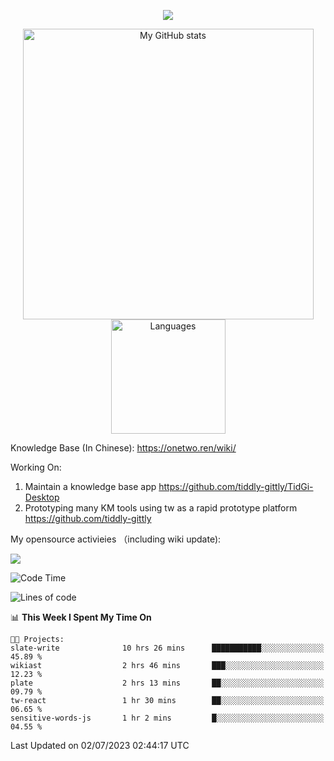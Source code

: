 <a href="https://github.com/linonetwo">
    <p align="center">
        <img src="https://github-profile-trophy.vercel.app/?username=linonetwo&column=7&theme=onedark"/>
    </p>
</a>
<a align="center" href="https://github.com/linonetwo">
  <p align="center">
    <img src="https://github-readme-stats.vercel.app/api?username=linonetwo&show_icons=true&count_private=true" alt="My GitHub stats" width="465"/>
    <img src="https://github-readme-stats.vercel.app/api/top-langs/?username=linonetwo&layout=compact&langs_count=10" alt="Languages" height="183">
  </p>
</a>

Knowledge Base (In Chinese): https://onetwo.ren/wiki/

Working On: 

1. Maintain a knowledge base app https://github.com/tiddly-gittly/TidGi-Desktop
1. Prototyping many KM tools using tw as a rapid prototype platform https://github.com/tiddly-gittly

My opensource activieies （including wiki update):

![](https://visitor-badge.glitch.me/badge?page_id=linonetwo.linonetwo)

<!--START_SECTION:waka-->
![Code Time](http://img.shields.io/badge/Code%20Time-1%2C949%20hrs%2047%20mins-blue)

![Lines of code](https://img.shields.io/badge/From%20Hello%20World%20I%27ve%20Written-57.6%20million%20lines%20of%20code-blue)

📊 **This Week I Spent My Time On** 

```text
🐱‍💻 Projects: 
slate-write              10 hrs 26 mins      ███████████░░░░░░░░░░░░░░   45.89 % 
wikiast                  2 hrs 46 mins       ███░░░░░░░░░░░░░░░░░░░░░░   12.23 % 
plate                    2 hrs 13 mins       ██░░░░░░░░░░░░░░░░░░░░░░░   09.79 % 
tw-react                 1 hr 30 mins        ██░░░░░░░░░░░░░░░░░░░░░░░   06.65 % 
sensitive-words-js       1 hr 2 mins         █░░░░░░░░░░░░░░░░░░░░░░░░   04.55 % 
```


 Last Updated on 02/07/2023 02:44:17 UTC
<!--END_SECTION:waka-->
